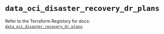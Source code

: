 # `data_oci_disaster_recovery_dr_plans`

Refer to the Terraform Registory for docs: [`data_oci_disaster_recovery_dr_plans`](https://registry.terraform.io/providers/oracle/oci/6.18.0/docs/data-sources/disaster_recovery_dr_plans).
